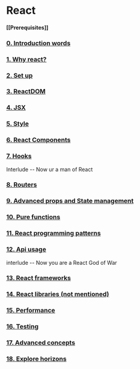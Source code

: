  # React

#### [[Prerequisites]]

### [0. Introduction words](/web/frontend/React/Chapters/Introduction.md)

### [1. Why react?](/web/frontend/React/Chapters/Why%20React.md)

### [2. Set up](/web/frontend/React/Chapters/Set%20Up.md)

### [3. ReactDOM](/web/frontend/React/Chapters/ReactDOM.md)

### [4. JSX](/web/frontend/React/Chapters/JSX.md)

### [5. Style](/web/frontend/React/Chapters/Style.md)

### [6. React Components](/web/frontend/React/Chapters/React%20Components)

### [7. Hooks](/web/frontend/React/Chapters/Hooks.md)

Interlude -- Now ur a man of React
### [8. Routers](/web/frontend/React/Chapters/Routes.md)

### [9. Advanced props and State management](Advanced%20Props%20and%20State%20management.md)

### [10. Pure functions](/web/frontend/React/Chapters/Pure%20functions)

### [11. React programming patterns](/web/frontend/React/Chapters/React%20programming%20patterns)

### [12. Api usage](/web/frontend/React/Chapters/Api%20usage)

interlude -- Now you are a React God of War

### [13. React frameworks](/web/frontend/React/Chapters/React%20frameworks)

### [14. React libraries (not mentioned)](React%20libraries%20(not%20mentioned%20yet).md)

### [15. Performance](/web/frontend/React/Chapters/Performance.md)

### [16. Testing](/web/frontend/React/Chapters/Testing)

### [17. Advanced concepts](/web/frontend/React/Chapters/Advanced%20concepts)

### [18. Explore horizons](/web/frontend/React/Chapters/Explore%20horizons)